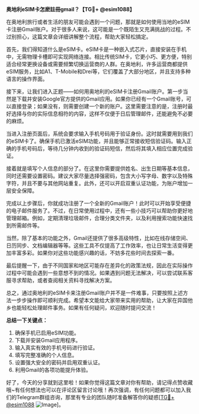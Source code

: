 **奥地利eSIM卡怎麽註冊gmail？【TG💪+ @esim1088】**

在奥地利旅行或者生活的朋友可能会遇到一个问题，那就是如何使用当地的eSIM卡注册Gmail账户。对于很多人来说，这可能是一个既陌生又充满挑战的过程。不过别担心，这篇文章会详细讲解整个流程，帮助大家轻松搞定。

首先，我们得知道什么是eSIM卡。eSIM卡是一种嵌入式芯片，直接安装在手机中，无需物理卡槽即可实现网络连接。相比传统SIM卡，它更小巧、更方便，特别适合经常更换设备或需要频繁切换运营商的人群。在奥地利，许多运营商都提供eSIM服务，比如A1、T-Mobile和Drei等，它们覆盖了大部分地区，并且支持多种语言的操作界面。

接下来，让我们进入正题——如何用奥地利的eSIM卡注册Gmail账户。第一步当然是下载并安装Google官方提供的Gmail应用。如果你已经有一个Gmail账号，可以直接登录；如果没有，则需要创建一个新的账户。这里需要注意的是，注册时最好选择与你的实际信息相符的内容，这样不仅便于日后管理邮件，还能避免不必要的麻烦。

当进入注册页面后，系统会要求输入手机号码用于验证身份。这时就需要用到我们的eSIM卡了。确保手机已激活eSIM功能，并且能够正常接收短信验证码。输入正确的手机号码后，等待几分钟内收到的验证码短信，然后将其填入相应位置完成验证。

接着就是填写个人信息的部分了。在这里你需要提供姓名、出生日期等基本信息，同时还需要设置密码。建议大家尽量选择强密码，包含大小写字母、数字以及特殊字符，并且不要与其他网站重复。此外，还可以开启双重认证功能，为账户增加一层安全保障。

完成以上步骤后，你就成功注册了一个全新的Gmail账户！此时可以开始享受便捷的电子邮件服务了。不过，在日常使用过程中，还有一些小技巧可以帮助你更好地管理邮箱。例如，定期清理垃圾邮件，合理分类文件夹，以及利用搜索功能快速找到所需邮件等。

当然，除了基本的功能之外，Gmail还提供了很多高级特性，比如在线存储空间、日历同步、文档编辑器等等。这些工具不仅提高了工作效率，也让日常生活变得更加丰富多彩。如果你对这些功能感兴趣的话，不妨多花些时间去探索一番。

最后提醒一下，由于不同国家和地区可能存在差异化的政策法规，因此在实际操作过程中可能会遇到一些意想不到的情况。如果遇到问题无法解决，可以尝试联系客服寻求帮助，或者查阅相关资料寻找解决方案。

总之，通过奥地利的eSIM卡来注册Gmail账户并不是一件难事，只要按照上述方法一步步操作即可顺利完成。希望本文能给大家带来实用的帮助，让大家在异国他乡也能轻松处理邮件事务。如果有任何疑问，欢迎随时提问交流！

**总结一下关键点：**
1. 确保手机已启用eSIM功能。
2. 下载并安装Gmail应用程序。
3. 输入真实有效的手机号码进行验证。
4. 填写完整准确的个人信息。
5. 设置强大安全的密码并启用双重认证。
6. 利用Gmail的各项功能提升体验。

好了，今天的分享就到这里啦！如果你觉得这篇文章对你有帮助，请记得点赞收藏哦~有任何想法也可以在评论区留言讨论哦！再次强调，有任何问题都可以加入我们的Telegram群组咨询，那里有专业的团队随时准备解答你的疑惑[[TG💪+ @esim1088](https://t.me/s/esim1088) ![Image](https://i.postimg.cc/4NQfJmqS/Snipaste-2025-05-13-00-14-12.png)]。